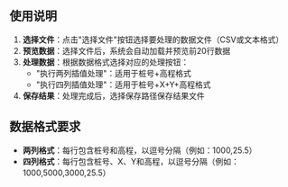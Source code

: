 
## 使用说明

1. **选择文件**：点击"选择文件"按钮选择要处理的数据文件（CSV或文本格式）
2. **预览数据**：选择文件后，系统会自动加载并预览前20行数据
3. **处理数据**：根据数据格式选择对应的处理按钮：
   - "执行两列插值处理"：适用于桩号+高程格式
   - "执行四列插值处理"：适用于桩号+X+Y+高程格式
4. **保存结果**：处理完成后，选择保存路径保存结果文件

## 数据格式要求

- **两列格式**：每行包含桩号和高程，以逗号分隔（例如：1000,25.5）
- **四列格式**：每行包含桩号、X、Y和高程，以逗号分隔（例如：1000,5000,3000,25.5）


